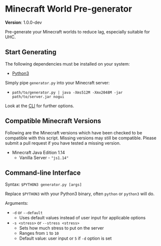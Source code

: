 # Minecraft World Pre-generator

**Version**: 1.0.0-dev

Pre-generate your Minecraft worlds to reduce lag, especially suitable for UHC.

## Start Generating

The following dependencies must be installed on your system:

 - [Python3](https://www.python.org/downloads/)
 
 Simply pipe `generator.py` into your Minecraft server:
 
  - `path/to/generator.py | java -Xms512M -Xmx2048M -jar path/to/server.jar nogui`
  
 Look at the [CLI](#command-line-interface) for further options.

## Compatible Minecraft Versions

Following are the Minecraft versions which have been checked to be compatible with this script. Missing versions may still be compatible. Please submit a pull request if you have tested a missing version.

 - Minecraft Java Edition 1.14
   - Vanilla Server - `"js1.14"`

## Command-line Interface

Syntax: `$PYTHON3 generator.py [args]`

Replace `$PYTHON3` with your Python3 binary, often `python` or `python3` will do.

Arguments:

 - `-d` or `--default`
   - Uses default values instead of user input for applicable options
 - `-s <stress>` or `--stress <stress>`
   - Sets how much stress to put on the server
   - Ranges from `1` to `10`
   - Default value: user input or `5` if `-d` option is set

